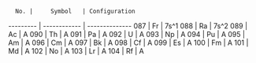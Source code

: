 
      No. |     Symbol   | Configuration
--------- | ------------ | --------------
087 | Fr | 7s^1
088 | Ra | 7s^2
089 | Ac | A
090 | Th | A
091 | Pa | A
092 | U  | A
093 | Np | A
094 | Pu | A
095 | Am | A
096 | Cm | A
097 | Bk | A
098 | Cf | A
099 | Es | A
100 | Fm | A
101 | Md | A
102 | No | A
103 | Lr | A
104 | Rf | A
